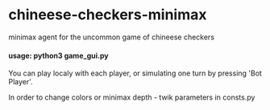 # chineese-checkers-minimax
minimax agent for the uncommon game of chineese checkers

#### usage: python3 game_gui.py

You can play localy with each player, or simulating one turn by pressing 'Bot Player'.

In order to change colors or minimax depth - twik parameters in consts.py
